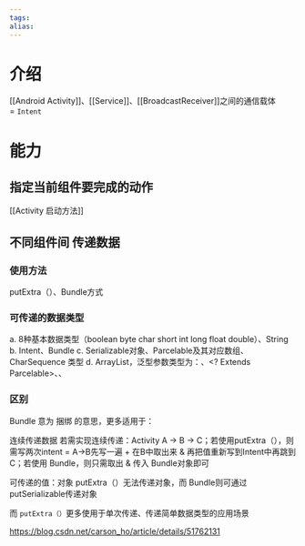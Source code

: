 ```yaml
---
tags: 
alias:
---
```

# 介绍
[[Android Activity]]、[[Service]]、[[BroadcastReceiver]]之间的通信载体 = `Intent`
# 能力
## 指定当前组件要完成的动作

[[Activity 启动方法]]
## 不同组件间 传递数据
### 使用方法
putExtra（）、Bundle方式

### 可传递的数据类型
a. 8种基本数据类型（boolean byte char short int long float double）、String
b. Intent、Bundle
c. Serializable对象、Parcelable及其对应数组、CharSequence 类型
d. ArrayList，泛型参数类型为：<Integer>、<\? Extends Parcelable>、<Charsequence>、<String>

### 区别
Bundle 意为 捆绑 的意思，更多适用于：

连续传递数据
若需实现连续传递：Activity A -> B -> C；若使用putExtra（），则需写两次intent = A->B先写一遍 + 在B中取出来 & 再把值重新写到Intent中再跳到C；若使用 Bundle，则只需取出 & 传入 Bundle对象即可

可传递的值：对象
putExtra（）无法传递对象，而 Bundle则可通过 putSerializable传递对象

而 `putExtra（）`更多使用于单次传递、传递简单数据类型的应用场景



https://blog.csdn.net/carson_ho/article/details/51762131

